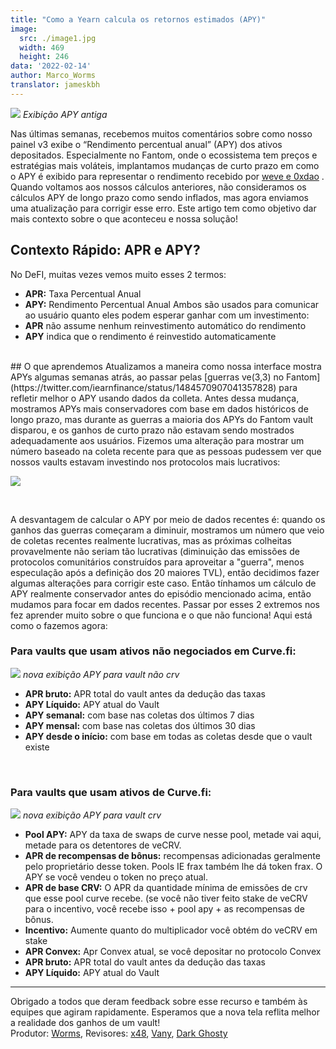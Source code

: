 ```yaml
---
title: "Como a Yearn calcula os retornos estimados (APY)"
image:
  src: ./image1.jpg
  width: 469
  height: 246
data: '2022-02-14'
author: Marco_Worms
translator: jameskbh 
---
```


![](./image1.jpg?w=469&h=246)
*Exibição APY antiga*
</br>

Nas últimas semanas, recebemos muitos comentários sobre como nosso painel v3 exibe o “Rendimento percentual anual” (APY) dos ativos depositados. Especialmente no Fantom, onde o ecossistema tem preços e estratégias mais voláteis, implantamos mudanças de curto prazo em como o APY é exibido para representar o rendimento recebido por [weve e 0xdao](https://twitter.com/iearnfinance/status/1484570907041357828) . Quando voltamos aos nossos cálculos anteriores, não consideramos os cálculos APY de longo prazo como sendo inflados, mas agora enviamos uma atualização para corrigir esse erro. Este artigo tem como objetivo dar mais contexto sobre o que aconteceu e nossa solução!
</br>

## Contexto Rápido: APR e APY?
No DeFI, muitas vezes vemos muito esses 2 termos:
* **APR:** Taxa Percentual Anual
* **APY:** Rendimento Percentual Anual
Ambos são usados para comunicar ao usuário quanto eles podem esperar ganhar com um investimento:
* **APR** não assume nenhum reinvestimento automático do rendimento
* **APY** indica que o rendimento é reinvestido automaticamente
</br>
## O que aprendemos
Atualizamos a maneira como nossa interface mostra APYs algumas semanas atrás, ao passar pelas [guerras ve(3,3) no Fantom](https://twitter.com/iearnfinance/status/1484570907041357828) para refletir melhor o APY usando dados da colleta. Antes dessa mudança, mostramos APYs mais conservadores com base em dados históricos de longo prazo, mas durante as guerras a maioria dos APYs do Fantom vault disparou, e os ganhos de curto prazo não estavam sendo mostrados adequadamente aos usuários. Fizemos uma alteração para mostrar um número baseado na coleta recente para que as pessoas pudessem ver que nossos vaults estavam investindo nos protocolos mais lucrativos:

![](./image2.jpg?w=591&h=397)

</br>

A desvantagem de calcular o APY por meio de dados recentes é: quando os ganhos das guerras começaram a diminuir, mostramos um número que veio de coletas recentes realmente lucrativas, mas as próximas colheitas provavelmente não seriam tão lucrativas (diminuição das emissões de protocolos comunitários construídos para aproveitar a "guerra", menos especulação após a definição dos 20 maiores TVL), então decidimos fazer algumas alterações para corrigir este caso.
Então tínhamos um cálculo de APY realmente conservador antes do episódio mencionado acima, então mudamos para focar em dados recentes. Passar por esses 2 extremos nos fez aprender muito sobre o que funciona e o que não funciona! Aqui está como o fazemos agora:
</br>
### Para vaults que usam ativos não negociados em Curve.fi:

![](./image3.jpg?w=150&h=190)
*nova exibição APY para vault não crv*
</br>

* **APR bruto:** APR total do vault antes da dedução das taxas
* **APY Líquido:** APY atual do Vault
* **APY semanal:** com base nas coletas dos últimos 7 dias
* **APY mensal:** com base nas coletas dos últimos 30 dias
* **APY desde o início:** com base em todas as coletas desde que o vault existe

</br>

### Para vaults que usam ativos de Curve.fi:

![](./image4.jpg?w=182&h=196)
*nova exibição APY para vault crv*
</br>

* **Pool APY:** APY da taxa de swaps de curve nesse pool, metade vai aqui, metade para os detentores de veCRV.
* **APR de recompensas de bônus:** recompensas adicionadas geralmente pelo proprietário desse token. Pools IE frax também lhe dá token frax. O APY se você vendeu o token no preço atual.
* **APR de base CRV:** O APR da quantidade mínima de emissões de crv que esse pool curve recebe. (se você não tiver feito stake de veCRV para o incentivo, você recebe isso + pool apy + as recompensas de bônus.
* **Incentivo:** Aumente quanto do multiplicador você obtém do veCRV em stake
* **APR Convex:** Apr Convex atual, se você depositar no protocolo Convex
* **APR bruto:** APR total do vault antes da dedução das taxas
* **APY Líquido:** APY atual do Vault

---

Obrigado a todos que deram feedback sobre esse recurso e também às equipes que agiram rapidamente. Esperamos que a nova tela reflita melhor a realidade dos ganhos de um vault!
</br>
Produtor: [Worms](https://twitter.com/MarcoWorms), Revisores: [x48](https://twitter.com/x48_crypto), [Vany](https://twitter.com/vannny365), [ Dark Ghosty](https://github.com/DarkGhost7)
